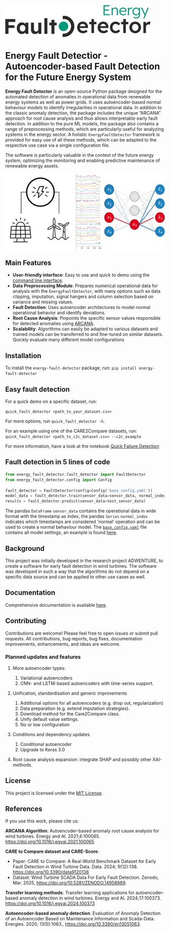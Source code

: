 
<picture>
  <source media="(prefers-color-scheme: dark)" srcset="./img/2025_Logo_Energy-Fault-Detector_white-green.png">
  <source media="(prefers-color-scheme: light)" srcset="./img/Logo_Energy-Fault-Detector.png">
  <img alt="EnergyFaultDetector Logo" src="./img/Logo_Energy-Fault-Detector.png" height="100">
</picture>


# Energy Fault Detectior - Autoencoder-based Fault Detection for the Future Energy System

**Energy Fault Detector** is an open-source Python package designed for the automated detection of anomalies in
operational data from renewable energy systems as well as power grids. It uses autoencoder-based normal behaviour
models to identify irregularities in operational data. In addition to the classic anomaly detection, the package 
includes the unique “ARCANA” approach for root cause analysis and thus allows interpretable early fault detection. 
In addition to the pure ML models, the package also contains a range of preprocessing methods, which are particularly 
useful for analyzing systems in the energy sector. A holistic `EnergyFaultDetector` framework is provided for easy use of all 
these methods, which can be adapted to the respective use case via a single configuration file.

The software is particularly valuable in the context of the future energy system, optimizing the monitoring and enabling
predictive maintenance of renewable energy assets.

<img src="img/OSS-Grafical_abstract2.png" alt="drawing" width="600" style="display: block; margin: 0 auto" />

## Main Features
- **User-friendly interface**: Easy to use and quick to demo using the [command line interface](#Easy-fault-detection).
- **Data Preprocessing Module**: Prepares numerical operational data for analysis with the `EnergyFaultDetector`, 
  with many options such as data clipping, imputation, signal hangers and column selection based on variance and
  missing values. 
- **Fault Detection**: Uses autoencoder architectures to model normal operational behavior and identify deviations.
- **Root Cause Analysis**: Pinpoints the specific sensor values responsible for detected anomalies using [ARCANA](https://doi.org/10.1016/j.egyai.2021.100065).
- **Scalability**: Algorithms can easily be adapted to various datasets and trained models can be transferred to and
   fine-tuned on similar datasets. Quickly evaluate many different model configurations

## Installation
To install the `energy-fault-detector` package, run: `pip install energy-fault-detector`


## Easy fault detection
For a quick demo on a specific dataset, run:

```quick_fault_detector <path_to_your_dataset.csv>```

For more options, run ```quick_fault_detector -h```.

For an example using one of the CARE2Compare datasets, run:
```quick_fault_detector <path_to_c2c_dataset.csv> --c2c_example```

For more information, have a look at the notebook [Quick Failure Detection](./notebooks/Example%20-%Quick%20Failure%20Detection.ipynb)


## Fault detection in 5 lines of code

```python
from energy_fault_detector.fault_detector import FaultDetector
from energy_fault_detector.config import Config

fault_detector = FaultDetector(config=Config('base_config.yaml'))
model_data = fault_detector.train(sensor_data=sensor_data, normal_index=normal_index)
results = fault_detector.predict(sensor_data=test_sensor_data)
```

The pandas `DataFrame` `sensor_data` contains the operational data in wide format with the timestamp as index, the
pandas `Series` `normal_index` indicates which timestamps are considered 'normal' operation and can be used to create
a normal behaviour model. The [`base_config.yaml`](energy_fault_detector/base_config.yaml) file contains all model 
settings, an example is found [here](energy_fault_detector/base_config.yaml).


## Background
This project was initially developed in the research project ADWENTURE, to create a software for early fault detection
in wind turbines. The software was developed in such a way that the algorithms do not depend on a specific data source
and can be applied to other use cases as well.

## Documentation
Comprehensive documentation is available [here](https://aefdi.github.io/EnergyFaultDetector/).

## Contributing
Contributions are welcome! Please feel free to open issues or submit pull requests.
All contributions, bug reports, bug fixes, documentation improvements, enhancements, and ideas are welcome.

### Planned updates and features
1. More autoencoder types:
   1. Variational autoencoders
   2. CNN- and LSTM-based autoencoders with time-series support.

2. Unification, standardisation and generic improvements
   1. Additional options for all autoencoders (e.g. drop out, regularization)
   2. Data preparation (e.g. extend imputation strategies).
   3. Download method for the Care2Compare class.
   3. Unify default value settings. 
   4. No or low configuration

3. Conditions and dependency updates
   1. Conditional autoencoder 
   2. Upgrade to Keras 3.0

4. Root cause analysis expansion: integrate SHAP and possibly other XAI-methods.

## License
This project is licensed under the [MIT License](./LICENSE).

## References
If you use this work, please cite us:

**ARCANA Algorithm**:
Autoencoder-based anomaly root cause analysis for wind turbines. Energy and AI. 2021;4:100065. https://doi.org/10.1016/j.egyai.2021.100065

**CARE to Compare dataset and CARE-Score**:
- Paper: CARE to Compare: A Real-World Benchmark Dataset for Early Fault Detection in Wind Turbine Data. Data. 2024; 9(12):138. https://doi.org/10.3390/data9120138 
- Dataset: Wind Turbine SCADA Data For Early Fault Detection. Zenodo, Mar. 2025, https://doi.org/10.5281/ZENODO.14958989.

**Transfer learning methods**:
Transfer learning applications for autoencoder-based anomaly detection in wind turbines. Energy and AI. 2024;17:100373. https://doi.org/10.1016/j.egyai.2024.100373

**Autoencoder-based anomaly detection**:
Evaluation of Anomaly Detection of an Autoencoder Based on Maintenance Information and Scada-Data. Energies. 2020; 13(5):1063., https://doi.org/10.3390/en13051063.
